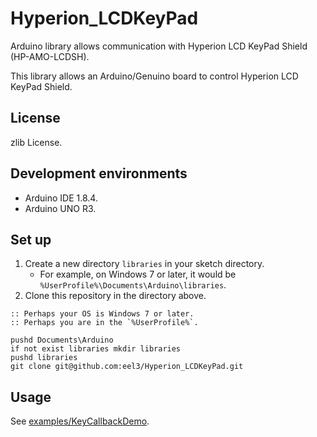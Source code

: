 Hyperion_LCDKeyPad
==================

Arduino library allows communication with Hyperion LCD KeyPad Shield (HP-AMO-LCDSH).

This library allows an Arduino/Genuino board to control Hyperion LCD KeyPad Shield.

License
-------

zlib License.

Development environments
------------------------

* Arduino IDE 1.8.4.
* Arduino UNO R3.

Set up
------

1. Create a new directory `libraries` in your sketch directory.
    * For example, on Windows 7 or later, it would be `%UserProfile%\Documents\Arduino\libraries`.
2. Clone this repository in the directory above.
```dosbatch
:: Perhaps your OS is Windows 7 or later.
:: Perhaps you are in the `%UserProfile%`.

pushd Documents\Arduino
if not exist libraries mkdir libraries
pushd libraries
git clone git@github.com:eel3/Hyperion_LCDKeyPad.git
```

Usage
-----

See [examples/KeyCallbackDemo](examples/KeyCallbackDemo).
